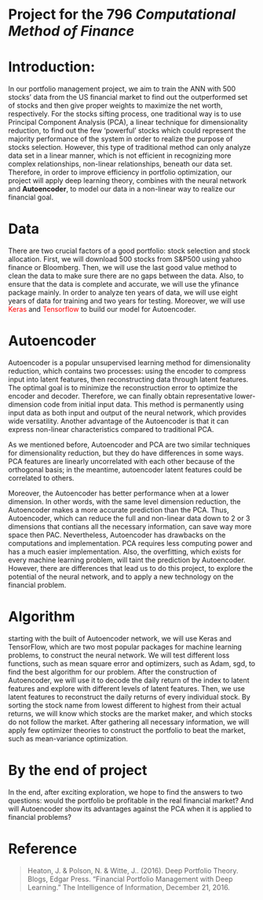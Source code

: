 # Project for the 796 ___Computational Method of Finance___
# Introduction:
In our portfolio management project, we aim to train the ANN with 500 stocks’ data from the US financial market to find out the outperformed set of stocks and then give proper weights to maximize the net worth, respectively. For the stocks sifting process, one traditional way is to use Principal Component Analysis (PCA), a linear technique for dimensionality reduction, to find out the few ‘powerful’ stocks which could represent the majority performance of the system in order to realize the purpose of stocks selection. However, this type of traditional method can only analyze data set in a linear manner, which is not efficient in recognizing more complex relationships, non-linear relationships, beneath our data set. Therefore, in order to improve efficiency in portfolio optimization, our project will apply deep learning theory, combines with the neural network and **Autoencoder**, to model our data in a non-linear way to realize our financial goal.

# Data
There are two crucial factors of a good portfolio: stock selection and stock allocation. First, we will download 500 stocks from S&P500 using yahoo finance or Bloomberg. Then, we will use the last good value method to clean the data to make sure there are no gaps between the data. Also, to ensure that the data is complete and accurate, we will use the yfinance package mainly. In order to analyze ten years of data, we will use eight years of data for training and two years for testing. Moreover, we will use <font color=red>Keras</font> and  <font color=red>Tensorflow</font> to build our model for Autoencoder.
# Autoencoder 
Autoencoder is a popular unsupervised learning method for dimensionality reduction, which contains two processes: using the encoder to compress input into latent features, then reconstructing data through latent features. The optimal goal is to minimize the reconstruction error to optimize the encoder and decoder. Therefore, we can finally obtain representative lower-dimension code from initial input data. This method is permanently using input data as both input and output of the neural network, which provides wide versatility. Another advantage of the Autoencoder is that it can express non-linear characteristics compared to traditional PCA. 

As we mentioned before, Autoencoder and PCA are two similar techniques for dimensionality reduction, but they do have differences in some ways. PCA features are linearly uncorrelated with each other because of the orthogonal basis; in the meantime, autoencoder latent features could be correlated to others.
 
Moreover, the Autoencoder has better performance when at a lower dimension. In other words, with the same level dimension reduction, the Autoencoder makes a more accurate prediction than the PCA. Thus, Autoencoder, which can reduce the full and non-linear data down to 2 or 3 dimensions that contians all the necessary information, can save way more space then PAC. Nevertheless, Autoencoder has drawbacks on the computations and implementation. PCA requires less computing power and has a much easier implementation. Also, the overfitting, which exists for every machine learning problem, will taint the prediction by Autoencoder. However, there are differences that lead us to do this project, to explore the potential of the neural network, and to apply a new technology on the financial problem.
# Algorithm
starting with the built of Autoencoder network, we will use Keras and TensorFlow, which are two most popular packages for machine learning problems, to construct the neural network. We will test different loss functions, such as mean square error and optimizers, such as Adam, sgd, to find the best algorithm for our problem. After the construction of Autoencoder, we will use it to decode the daily return of the index to latent features and explore with different levels of latent features. Then, we use latent features to reconstruct the daily returns of every individual stock. By sorting the stock name from lowest different to highest from their actual returns, we will know which stocks are the market maker, and which stocks do not follow the market. After gathering all necessary information, we will apply few optimizer theories to construct the portfolio to beat the market, such as mean-variance optimization. 
# By the end of project
In the end, after exciting exploration, we hope to find the answers to two questions: would the portfolio be profitable in the real financial market? And will Autoencoder show its advantages against the PCA when it is applied to financial problems?
 
# Reference
>Heaton, J. & Polson, N. & Witte, J.. (2016). Deep Portfolio Theory.
Blogs, Edgar Press. “Financial Portfolio Management with Deep Learning.” The Intelligence of Information, December 21, 2016. 
